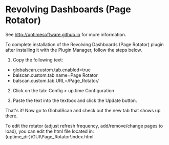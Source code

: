 # Revolving Dashboards (Page Rotator)

See http://uptimesoftware.github.io for more information. 
 
To complete installation of the Revolving Dashboards (Page Rotator) plugin after installing it with the Plugin Manager, follow the steps below.

1. Copy the following text:
 - globalscan.custom.tab.enabled=true
 - balscan.custom.tab.name=Page Rotator
 - balscan.custom.tab.URL=/Page_Rotator/

2. Click on the tab: Config > up.time Configuration

3. Paste the text into the textbox and click the Update button.

That's it! Now go to GlobalScan and check out the new tab that shows up there.

To edit the rotator (adjust refresh frequency, add/remove/change pages to load), you can edit the html file located in: (uptime_dir)\GUI\Page_Rotator\index.html
